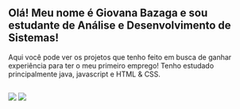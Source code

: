 

## Olá! Meu nome é Giovana Bazaga e sou estudante de Análise e Desenvolvimento de Sistemas!
Aqui você pode ver os projetos que tenho feito em busca de ganhar experiência para ter o meu primeiro emprego! Tenho estudado principalmente java, javascript e HTML & CSS.

##
<div> 
  <a href = "mailto:giovanabazaga@gmail.com"><img src="https://img.shields.io/badge/-Gmail-%23333?style=for-the-badge&logo=gmail&logoColor=white" target="_blank"></a>
  <a href="https://www.linkedin.com/in/giovana-bazaga-8ba798249/" target="_blank"><img src="https://img.shields.io/badge/-LinkedIn-%230077B5?style=for-the-badge&logo=linkedin&logoColor=white" target="_blank"></a> 
</div>
